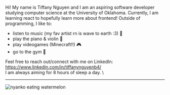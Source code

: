 Hi! My name is Tiffany Nguyen and I am an aspiring software developer studying computer science at the University of Oklahoma. Currently, I am learning react to hopefully learn more about frontend! 
Outside of programming, I like to: 
  - listen to music (my fav artist rn is wave to earth :3) 🎵
  - play the piano & violin 🎻
  - play videogames (Minecraft!!) 🎮
  - go to the gym 💪

Feel free to reach out/connect with me on LinkedIn: https://www.linkedin.com/in/tiffanynguyenb4/ \
I am always aiming for 8 hours of sleep a day.  \

***
  
![nyanko eating watermelon](https://github.com/tiffanybnguyen/tiffanybnguyen/assets/143210641/375f353a-88fe-4c50-9cfe-4ba03a7e7e83)
